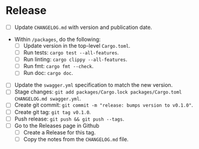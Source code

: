 # Release

  * [ ] Update `CHANGELOG.md` with version and publication date.
  * Within `/packages`, do the following:
    * [ ] Update version in the top-level `Cargo.toml`.
    * [ ] Run tests: `cargo test --all-features`.
    * [ ] Run linting: `cargo clippy --all-features`.
    * [ ] Run fmt: `cargo fmt --check`.
    * [ ] Run doc: `cargo doc`.
  * [ ] Update the `swagger.yml` specification to match the new version.
  * [ ] Stage changes: `git add packages/Cargo.lock packages/Cargo.toml
    CHANGELOG.md swagger.yml`.
  * [ ] Create git commit: `git commit -m "release: bumps version to v0.1.0"`.
  * [ ] Create git tag: `git tag v0.1.0`.
  * [ ] Push release: `git push && git push --tags`.
  * [ ] Go to the Releases page in Github
    * [ ] Create a Release for this tag.
    * [ ] Copy the notes from the `CHANGELOG.md` file.
